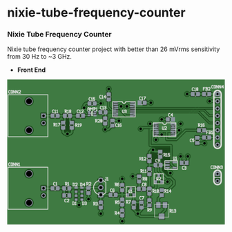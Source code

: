 # nixie-tube-frequency-counter
### Nixie Tube Frequency Counter

Nixie tube frequency counter project with better than 26 mVrms sensitivity from 30 Hz to ~3 GHz.

* **Front End**

![alt text](/boards/front_end/front_end.png "Nixie Tube Frequency Counter front end board top layer")
